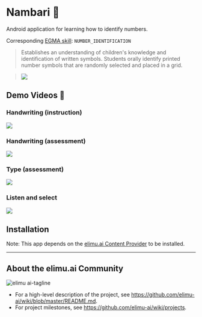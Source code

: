 # Nambari 🔢

Android application for learning how to identify numbers.

Corresponding [EGMA skill](https://github.com/elimu-ai/model/blob/master/src/main/java/ai/elimu/model/v2/enums/content/NumeracySkill.java): `NUMBER_IDENTIFICATION`
> Establishes an understanding of children's knowledge and identification of written symbols. Students orally identify printed number symbols that are randomly selected and placed in a grid.
    
> ![](https://raw.githubusercontent.com/elimu-ai/webapp/master/src/main/webapp/static/img/admin/EGMA_NUMBER_IDENTIFICATION.png)

## Demo Videos 🎥

### Handwriting (instruction)
[![](https://i.ytimg.com/vi/o-2HJvZ4H9U/hqdefault.jpg)](https://youtu.be/o-2HJvZ4H9U)

### Handwriting (assessment)

[![](https://i.ytimg.com/vi/QBIsf6oeggY/hqdefault.jpg)](https://youtu.be/QBIsf6oeggY)

### Type (assessment)

[![](https://i.ytimg.com/vi/qHmlXeoRvmw/hqdefault.jpg)](https://youtu.be/qHmlXeoRvmw)

### Listen and select

[![](https://i.ytimg.com/vi/N1eK-p8Vv_o/hqdefault.jpg)](https://youtu.be/N1eK-p8Vv_o)

## Installation

Note: This app depends on the [elimu.ai Content Provider](https://github.com/elimu-ai/content-provider) to be installed.

---

## About the elimu.ai Community

![elimu ai-tagline](https://user-images.githubusercontent.com/15718174/54360503-e8e88980-465c-11e9-9792-32b513105cf3.png)

 * For a high-level description of the project, see https://github.com/elimu-ai/wiki/blob/master/README.md.
 * For project milestones, see https://github.com/elimu-ai/wiki/projects.

